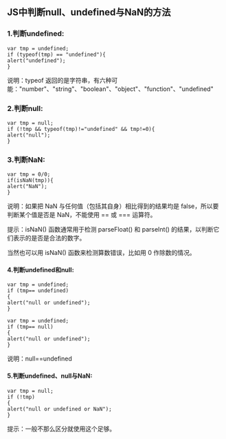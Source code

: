 ## JS中判断null、undefined与NaN的方法

### 1.判断undefined:

	var tmp = undefined; 
	if (typeof(tmp) == "undefined"){ 
	alert("undefined"); 
	}
说明：typeof 返回的是字符串，有六种可能："number"、"string"、"boolean"、"object"、"function"、"undefined" 

### 2.判断null:

	var tmp = null; 
	if (!tmp && typeof(tmp)!="undefined" && tmp!=0){ 
	alert("null"); 
	}
### 3.判断NaN:
	
	var tmp = 0/0; 
	if(isNaN(tmp)){ 
	alert("NaN"); 
	}
说明：如果把 NaN 与任何值（包括其自身）相比得到的结果均是 false，所以要判断某个值是否是 NaN，不能使用 == 或 === 运算符。 

提示：isNaN() 函数通常用于检测 parseFloat() 和 parseInt() 的结果，以判断它们表示的是否是合法的数字。

当然也可以用 isNaN() 函数来检测算数错误，比如用 0 作除数的情况。 

#### 4.判断undefined和null:	
	
	var tmp = undefined; 
	if (tmp== undefined) 
	{ 
	alert("null or undefined"); 
	}
	
	var tmp = undefined; 
	if (tmp== null) 
	{ 
	alert("null or undefined"); 
	}
说明：null==undefined 


#### 5.判断undefined、null与NaN:

	var tmp = null; 
	if (!tmp) 
	{ 
	alert("null or undefined or NaN"); 
	}
提示：一般不那么区分就使用这个足够。